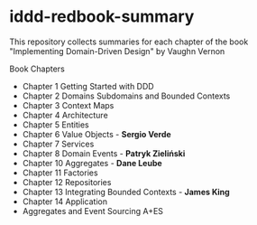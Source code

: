 # iddd-redbook-summary
This repository collects summaries for each chapter of the book "Implementing Domain-Driven Design" by Vaughn Vernon

Book Chapters
- Chapter 1 Getting Started with DDD
- Chapter 2 Domains Subdomains and Bounded Contexts
- Chapter 3 Context Maps
- Chapter 4 Architecture
- Chapter 5 Entities
- Chapter 6 Value Objects - <b>Sergio Verde</b>
- Chapter 7 Services
- Chapter 8 Domain Events - <b>Patryk Zieliński</b>
- Chapter 10 Aggregates - <b>Dane Leube</b>
- Chapter 11 Factories
- Chapter 12 Repositories
- Chapter 13 Integrating Bounded Contexts - <b>James King</b>
- Chapter 14 Application
- Aggregates and Event Sourcing A+ES
